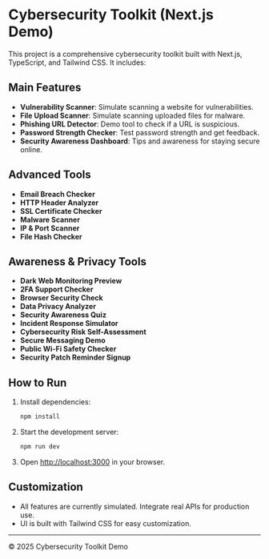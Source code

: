 
# Cybersecurity Toolkit (Next.js Demo)

This project is a comprehensive cybersecurity toolkit built with Next.js, TypeScript, and Tailwind CSS. It includes:

## Main Features

- **Vulnerability Scanner**: Simulate scanning a website for vulnerabilities.
- **File Upload Scanner**: Simulate scanning uploaded files for malware.
- **Phishing URL Detector**: Demo tool to check if a URL is suspicious.
- **Password Strength Checker**: Test password strength and get feedback.
- **Security Awareness Dashboard**: Tips and awareness for staying secure online.

## Advanced Tools

- **Email Breach Checker**
- **HTTP Header Analyzer**
- **SSL Certificate Checker**
- **Malware Scanner**
- **IP & Port Scanner**
- **File Hash Checker**

## Awareness & Privacy Tools

- **Dark Web Monitoring Preview**
- **2FA Support Checker**
- **Browser Security Check**
- **Data Privacy Analyzer**
- **Security Awareness Quiz**
- **Incident Response Simulator**
- **Cybersecurity Risk Self-Assessment**
- **Secure Messaging Demo**
- **Public Wi-Fi Safety Checker**
- **Security Patch Reminder Signup**

## How to Run


1. Install dependencies:
   ```bash
   npm install
   ```

2. Start the development server:
   
   ```bash
   npm run dev
   ```


3. Open [http://localhost:3000](http://localhost:3000) in your browser.

## Customization
- All features are currently simulated. Integrate real APIs for production use.
- UI is built with Tailwind CSS for easy customization.

---

© 2025 Cybersecurity Toolkit Demo
